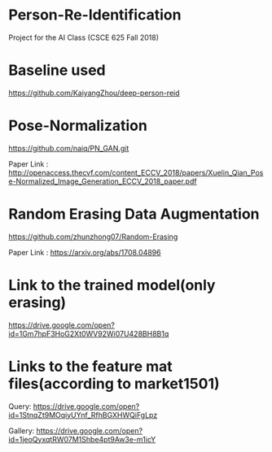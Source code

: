 # Person-Re-Identification
Project for the AI Class (CSCE 625 Fall 2018)

# Baseline used 
https://github.com/KaiyangZhou/deep-person-reid

# Pose-Normalization
https://github.com/naiq/PN_GAN.git

Paper Link : http://openaccess.thecvf.com/content_ECCV_2018/papers/Xuelin_Qian_Pose-Normalized_Image_Generation_ECCV_2018_paper.pdf

# Random Erasing Data Augmentation
https://github.com/zhunzhong07/Random-Erasing

Paper Link : https://arxiv.org/abs/1708.04896

# Link to the trained model(only erasing)
https://drive.google.com/open?id=1Gm7hpF3HoG2Xt0WV92Wi07U428BH8B1q

# Links to the feature mat files(according to market1501)
Query: https://drive.google.com/open?id=1StnqZt9MOqiyUYnf_RfhBGXHWQiFgLpz

Gallery: https://drive.google.com/open?id=1jeoQyxqtRW07M1Shbe4pt9Aw3e-m1icY
